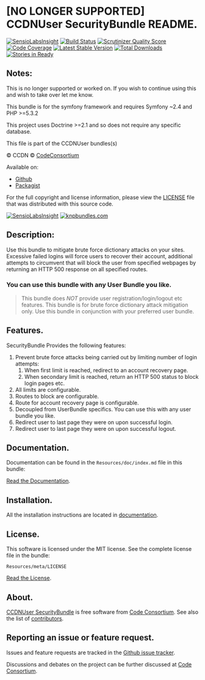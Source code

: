 [NO LONGER SUPPORTED] CCDNUser SecurityBundle README.
===============================

[![SensioLabsInsight](https://insight.sensiolabs.com/projects/bc552d3d-50ea-4287-8398-ed165db32f78/mini.png)](https://insight.sensiolabs.com/projects/bc552d3d-50ea-4287-8398-ed165db32f78) [![Build Status](https://secure.travis-ci.org/codeconsortium/CCDNUserSecurityBundle.png)](https://travis-ci.org/codeconsortium/CCDNUserSecurityBundle) [![Scrutinizer Quality Score](https://scrutinizer-ci.com/g/codeconsortium/CCDNUserSecurityBundle/badges/quality-score.png?s=3a911241b61b93285d75b45356860adbd5775add)](https://scrutinizer-ci.com/g/codeconsortium/CCDNUserSecurityBundle/) [![Code Coverage](https://scrutinizer-ci.com/g/codeconsortium/CCDNUserSecurityBundle/badges/coverage.png?s=f9bb5214fc860a3fca0b887780485a92ba3ba124)](https://scrutinizer-ci.com/g/codeconsortium/CCDNUserSecurityBundle/) [![Latest Stable Version](https://poser.pugx.org/codeconsortium/ccdn-user-security-bundle/v/stable.png)](https://packagist.org/packages/codeconsortium/ccdn-user-security-bundle) [![Total Downloads](https://poser.pugx.org/codeconsortium/ccdn-user-security-bundle/downloads.png)](https://packagist.org/packages/codeconsortium/ccdn-user-security-bundle) [![Stories in Ready](https://badge.waffle.io/codeconsortium/ccdnusersecuritybundle.png?label=ready)](https://waffle.io/codeconsortium/ccdnusersecuritybundle)

## Notes:

This is no longer supported or worked on. If you wish to continue using this and wish to take over let me know.

This bundle is for the symfony framework and requires Symfony ~2.4 and PHP >=5.3.2

This project uses Doctrine >=2.1 and so does not require any specific database.

This file is part of the CCDNUser bundles(s)

&copy; CCDN &copy; [CodeConsortium](http://www.codeconsortium.com/)

Available on:
* [Github](http://www.github.com/codeconsortium/CCDNUserSecurityBundle)
* [Packagist](https://packagist.org/packages/codeconsortium/ccdn-user-security-bundle)

For the full copyright and license information, please view the [LICENSE](http://github.com/codeconsortium/CCDNUserSecurityBundle/blob/master/Resources/meta/LICENSE) file that was distributed with this source code.

[![SensioLabsInsight](https://insight.sensiolabs.com/projects/bc552d3d-50ea-4287-8398-ed165db32f78/big.png)](https://insight.sensiolabs.com/projects/bc552d3d-50ea-4287-8398-ed165db32f78)
[![knpbundles.com](http://knpbundles.com/codeconsortium/CCDNUserSecurityBundle/badge-short)](http://knpbundles.com/codeconsortium/CCDNUserSecurityBundle) 

## Description:

Use this bundle to mitigate brute force dictionary attacks on your sites. Excessive failed logins will force users to recover their account, additional attempts
to circumvent that will block the user from specified webpages by returning an HTTP 500 response on all specified routes.

### You can use this bundle with any User Bundle you like.

> This bundle does *NOT*  provide user registration/login/logout etc features. This bundle is for brute force dictionary attack mitigation only. Use this bundle in conjunction with your preferred user bundle.

## Features.

SecurityBundle Provides the following features:

1. Prevent brute force attacks being carried out by limiting number of login attempts:
	1. When first limit is reached, redirect to an account recovery page.
	2. When secondary limit is reached, return an HTTP 500 status to block login pages etc.
3. All limits are configurable.
4. Routes to block are configurable.
5. Route for account recovery page is configurable.
6. Decoupled from UserBundle specifics. You can use this with any user bundle you like.
6. Redirect user to last page they were on upon successful login.
7. Redirect user to last page they were on upon successful logout.

## Documentation.

Documentation can be found in the `Resources/doc/index.md` file in this bundle:

[Read the Documentation](http://github.com/codeconsortium/CCDNUserSecurityBundle/blob/master/Resources/doc/index.md).

## Installation.

All the installation instructions are located in [documentation](http://github.com/codeconsortium/CCDNUserSecurityBundle/blob/master/Resources/doc/install.md).

## License.

This software is licensed under the MIT license. See the complete license file in the bundle:

	Resources/meta/LICENSE

[Read the License](http://github.com/codeconsortium/CCDNUserSecurityBundle/blob/master/Resources/meta/LICENSE).

## About.

[CCDNUser SecurityBundle](http://github.com/codeconsortium/CCDNUserSecurityBundle) is free software from [Code Consortium](http://www.codeconsortium.com). 
See also the list of [contributors](http://github.com/codeconsortium/CCDNUserSecurityBundle/contributors).

## Reporting an issue or feature request.

Issues and feature requests are tracked in the [Github issue tracker](http://github.com/codeconsortium/CCDNUserSecurityBundle/issues).

Discussions and debates on the project can be further discussed at [Code Consortium](http://www.codeconsortium.com).
